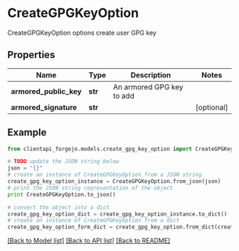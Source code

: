 # CreateGPGKeyOption

CreateGPGKeyOption options create user GPG key

## Properties
Name | Type | Description | Notes
------------ | ------------- | ------------- | -------------
**armored_public_key** | **str** | An armored GPG key to add | 
**armored_signature** | **str** |  | [optional] 

## Example

```python
from clientapi_forgejo.models.create_gpg_key_option import CreateGPGKeyOption

# TODO update the JSON string below
json = "{}"
# create an instance of CreateGPGKeyOption from a JSON string
create_gpg_key_option_instance = CreateGPGKeyOption.from_json(json)
# print the JSON string representation of the object
print CreateGPGKeyOption.to_json()

# convert the object into a dict
create_gpg_key_option_dict = create_gpg_key_option_instance.to_dict()
# create an instance of CreateGPGKeyOption from a dict
create_gpg_key_option_form_dict = create_gpg_key_option.from_dict(create_gpg_key_option_dict)
```
[[Back to Model list]](../README.md#documentation-for-models) [[Back to API list]](../README.md#documentation-for-api-endpoints) [[Back to README]](../README.md)


